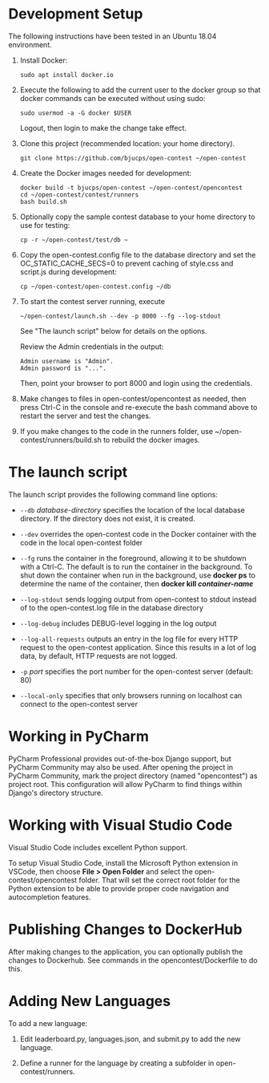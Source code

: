 # Development Setup

The following instructions have been tested in an Ubuntu 18.04 environment.

1. Install Docker:
   ```
   sudo apt install docker.io
   ```

1. Execute the following to add the current user to the docker group
   so that docker commands can be executed without using sudo:
   ```
   sudo usermod -a -G docker $USER
   ```
   Logout, then login to make the change take effect.

1. Clone this project (recommended location: your home directory).
   ```
   git clone https://github.com/bjucps/open-contest ~/open-contest
   ```

1. Create the Docker images needed for development:
   ```
   docker build -t bjucps/open-contest ~/open-contest/opencontest
   cd ~/open-contest/contest/runners
   bash build.sh
   ```

1. Optionally copy the sample contest database to your home directory
   to use for testing:
   ```
   cp -r ~/open-contest/test/db ~
   ```

1. Copy the open-contest.config file to the database directory and set
   the OC_STATIC_CACHE_SECS=0 to prevent caching of style.css and script.js
   during development:
   ```
   cp ~/open-contest/open-contest.config ~/db
   ```

1. To start the contest server running, execute
   ```
   ~/open-contest/launch.sh --dev -p 8000 --fg --log-stdout 
   ```
   See "The launch script" below for details on the options.

   Review the Admin credentials in the output:
   ```
   Admin username is "Admin".
   Admin password is "...".
   ```
   Then, point your browser to port 8000 and login using the credentials. 

1. Make changes to files in open-contest/opencontest as needed, then press
   Ctrl-C in the console and re-execute the bash command above to restart the
   server and test the changes.

1. If you make changes to the code in the runners folder, use ~/open-contest/runners/build.sh
   to rebuild the docker images.
   
# The launch script

The launch script provides the following command line options:

* `--db` *database-directory* specifies the location of the local database directory.
   If the directory does not exist, it is created.

* `--dev` overrides the open-contest code in the Docker container with the code in the
  local open-contest folder

* `--fg` runs the container in the foreground, allowing it to be shutdown with a Ctrl-C.
  The default is to run the container in the background. To shut down the container
  when run in the background, use **docker ps** to determine the name of the container, 
  then **docker kill *container-name***

* `--log-stdout` sends logging output from open-contest to stdout instead of to
  the open-contest.log file in the database directory

* `--log-debug` includes DEBUG-level logging in the log output

* `--log-all-requests` outputs an entry in the log file for every HTTP request to the
  open-contest application. Since this results in a lot of log data, by default, HTTP requests are not logged.

* `-p` *port* specifies the port number for the open-contest server (default: 80)

* `--local-only` specifies that only browsers running on localhost can connect to the open-contest server

# Working in PyCharm
PyCharm Professional provides out-of-the-box Django support, but PyCharm Community 
may also be used. After opening the project in PyCharm Community, mark the project
directory (named "opencontest") as project root. This configuration will allow
PyCharm to find things within Django's directory structure. 


# Working with Visual Studio Code

Visual Studio Code includes excellent Python support. 

To setup Visual Studio Code, install the Microsoft Python extension in VSCode, then choose
**File > Open Folder** and select the open-contest/opencontest folder. That will set the
correct root folder for the Python extension to be able to provide proper code navigation
and autocompletion features.

# Publishing Changes to DockerHub

After making changes to the application, you can
optionally publish the changes to Dockerhub. See commands in the opencontest/Dockerfile
to do this.

# Adding New Languages

To add a new language:

1. Edit leaderboard.py, languages.json, and submit.py to add the new language.

1. Define a runner for the language by creating a subfolder in open-contest/runners.
